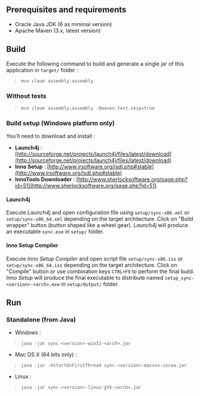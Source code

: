 
## Prerequisites and requirements

* Oracle Java JDK (6 as minimal version)
* Apache Maven (3.x, latest version)

## Build

Execute the following command to build and generate a single jar of this application in ``target/`` folder :

>     mvn clean assembly:assembly

### Without tests

>     mvn clean assembly:assembly -Dmaven.test.skip=true

### Build setup (Windows platform only)

You'll need to download and install :

* **Launch4j** : [http://sourceforge.net/projects/launch4j/files/latest/download](http://sourceforge.net/projects/launch4j/files/latest/download)
* **Inno Setup** : [http://www.jrsoftware.org/isdl.php#stable](http://www.jrsoftware.org/isdl.php#stable)
* **InnoTools Downloader** : [http://www.sherlocksoftware.org/page.php?id=51](http://www.sherlocksoftware.org/page.php?id=51)

#### Launch4j

Execute *Launch4j* and open configuration file using `setup/sync-x86.xml` or `setup/sync-x86_64.xml` depending on the target architecture.
Click on "Build wrapper" button (button shaped like a wheel gear).
*Launch4j* will produce an executable `sync.exe` in `setup/` folder.

#### Inno Setup Compiler

Execute *Inno Setup Compiler* and open script file `setup/sync-x86.iss` or `setup/sync-x86_64.iss` depending on the target architecture.
Click on "Compile" button or use combination keys ``CTRL+F9`` to perform the final build.
*Inno Setup* will produce the final executable to distribute named `setup_sync-<version>-<arch>.exe` in `setup/Output/` folder.

## Run

### Standalone (from Java)

* Windows :
>     java -jar sync-<version>-win32-<arch>.jar

* Mac OS X (64 bits only) :
>     java -jar -XstartOnFirstThread sync-<version>-macosx-cocoa.jar

* Linux :
>     java -jar sync-<version>-linux-gtk-<arch>.jar